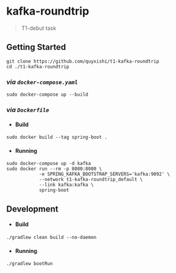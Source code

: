 # kafka-roundtrip
> T1-debut task

## Getting Started
```shell
git clone https://github.com/quyxishi/t1-kafka-roundtrip
cd ./t1-kafka-roundtrip
```

### *via `docker-compose.yaml`*
```shell
sudo docker-compose up --build
```

### *via `Dockerfile`*
* #### Build
```shell
sudo docker build --tag spring-boot .
```

* #### Running
```shell
sudo docker-compose up -d kafka
sudo docker run --rm -p 8080:8080 \
            -e SPRING_KAFKA_BOOTSTRAP_SERVERS='kafka:9092' \
            --network t1-kafka-roundtrip_default \
            --link kafka:kafka \
            spring-boot
```

## Development
* #### Build
```shell
./gradlew clean build --no-daemon
```

* #### Running
```shell
./gradlew bootRun
```
